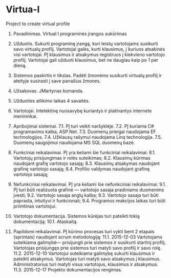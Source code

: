 # Virtua-I
Project to create virtual profile

1.	Pavadinimas. Virtual I programinės įrangos sukūrimas 
2.	Užduotis. Sukurti programinę įrangą, kuri leistų vartotojams susikurti savo virtualų profilį. Vartotojai galės, kurti klausimus, į kuriuos atsakinės visi vartotojai. PĮ klausimus ir atsakymus registruos į kiekvieno vartotojo profilį. 
Vartotojai gali užduoti klausimus, bet ne daugiau kaip po 1 per dieną. 

3.	Sistemos paskirtis ir tikslas. Padėti žmonėms susikurti virtualų profilį ir ateityje susirasti į save panašius žmones.  
4.	Užsakovas. JMartynas komanda.

5.	Užduoties atlikimo laikas 4 savaitės.

6.	Vartotojai. Intelektinę nuosavybę kuriantys ir platinantys internete menininkai.

7.	Apribojimai sistemai.
7.1.	PĮ turi veikti naršyklėje.
7.2.	PĮ kuriama C# programavimo kalba, ASP.Net.
7.3.	Duomenų prieigai naudojama EF technologijos.
7.4.	Užklausų rašymui naudojama Linq technologija.
7.5.	Duomenų saugojimui naudojama MS SQL duomenų bazė.

8.	Funkciniai reikalavimai.  PĮ yra keliami šie funkciniai reikalavimai:
8.1.	Vartotojų prisijungimas ir rolės suteikimas;
8.2.	Klausimų kūrimas naudojant grafię vartotojo sasają;
8.3.	Klausimų atsakymas naudojant grafinę vartotojo sasają;
8.4.	Profilio valdymas naudojant grafinę vartotojo sasają;

9.	Nefunkciniai reikalavimai. PĮ yra keliami šie nefunkciniai reikalavimai:
9.1.	PĮ turi būti realizuota grafinė — vartotojo sasaja pradiniams duomenims įvesti;
9.2.	Vartotojo sasaja anglų kalba;
9.3.	Vartotojo sasaja turi būti paprasta, intuityvi ir funkcionali;
9.4.	Programos reakcijos laikas turi būti  priimtinas vartotojui. 

10.	Vartotojo dokumentacija. Sistemos kūrėjas turi pateikti tokią dokumentaciją:
10.1.	Ataskaitą.


11.	Papildomi reikalavimai. PĮ kūrimo procesas turi vykti bent 2 etapais (sprintais) naudojant scrum metodologiją:
11.1.	2015-12-03 Vartotojams suteikiama galimybė— prisijungti prie sistemos ir susikurti startinį profilį. Vartotojas prisijungęs prie sistemos turi matyti savo profilį ir savo rolę. 
11.2.	2015-12-10 Vartotojui suteikiama galimybę sukurti klausimus ir pateikti atsakymus. Vartotojas turi matyti savo atsakymus į klausimus. Administratorius turi matyti visus vartotojus, klausimus ir atsakymus.
11.3.	2015-12-17 Projekto dokumentacijos rengimas.
